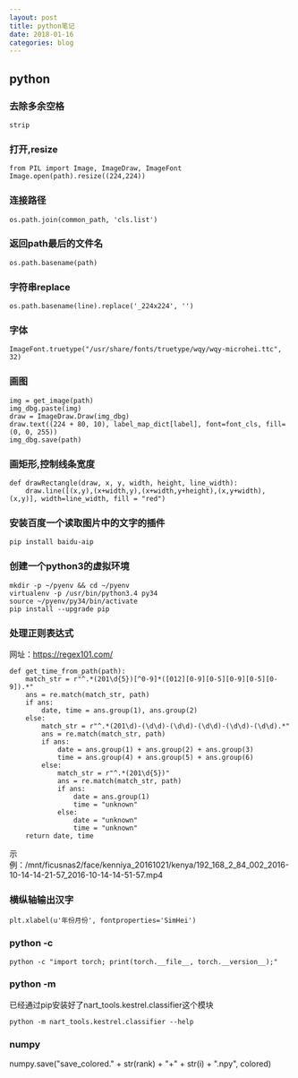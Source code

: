 ```yaml
---
layout: post
title: python笔记
date: 2018-01-16
categories: blog
---
```


## python
### 去除多余空格
```
strip
```
### 打开,resize
```
from PIL import Image, ImageDraw, ImageFont
Image.open(path).resize((224,224))
```
### 连接路径
```
os.path.join(common_path, 'cls.list')
```
### 返回path最后的文件名
```
os.path.basename(path)
```
### 字符串replace
```
os.path.basename(line).replace('_224x224', '')
```
### 字体
```
ImageFont.truetype("/usr/share/fonts/truetype/wqy/wqy-microhei.ttc", 32)
```
### 画图
```
img = get_image(path)
img_dbg.paste(img)
draw = ImageDraw.Draw(img_dbg)
draw.text((224 + 80, 10), label_map_dict[label], font=font_cls, fill=(0, 0, 255))
img_dbg.save(path)
```
### 画矩形,控制线条宽度
```
def drawRectangle(draw, x, y, width, height, line_width):
    draw.line([(x,y),(x+width,y),(x+width,y+height),(x,y+width),(x,y)], width=line_width, fill = "red")
```
### 安装百度一个读取图片中的文字的插件
```
pip install baidu-aip
```
### 创建一个python3的虚拟环境
```
mkdir -p ~/pyenv && cd ~/pyenv
virtualenv -p /usr/bin/python3.4 py34
source ~/pyenv/py34/bin/activate
pip install --upgrade pip
```

### 处理正则表达式
网址：https://regex101.com/
```
def get_time_from_path(path):
    match_str = r"^.*(201\d{5})[^0-9]*([012][0-9][0-5][0-9][0-5][0-9]).*"
    ans = re.match(match_str, path)
    if ans:
        date, time = ans.group(1), ans.group(2)
    else:
        match_str = r"^.*(201\d)-(\d\d)-(\d\d)-(\d\d)-(\d\d)-(\d\d).*"
        ans = re.match(match_str, path)
        if ans:
            date = ans.group(1) + ans.group(2) + ans.group(3)
            time = ans.group(4) + ans.group(5) + ans.group(6)
        else:
            match_str = r"^.*(201\d{5})"
            ans = re.match(match_str, path)
            if ans:
                date = ans.group(1)
                time = "unknown"
            else:
                date = "unknown"
                time = "unknown"
    return date, time
```
示例：/mnt/ficusnas2/face/kenniya_20161021/kenya/192_168_2_84_002_2016-10-14-14-21-57_2016-10-14-14-51-57.mp4

### 横纵轴输出汉字
```
plt.xlabel(u'年份月份', fontproperties='SimHei')
```

### python -c
```
python -c "import torch; print(torch.__file__, torch.__version__);"
```

### python -m
已经通过pip安装好了nart_tools.kestrel.classifier这个模块
```
python -m nart_tools.kestrel.classifier --help
```

### numpy
numpy.save("save_colored." + str(rank) + "+" + str(i) + ".npy", colored)
